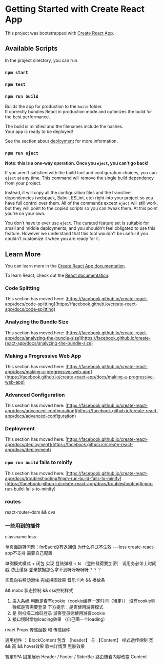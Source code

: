 # Getting Started with Create React App

This project was bootstrapped with [Create React App](https://github.com/facebook/create-react-app).

## Available Scripts

In the project directory, you can run:

### `npm start`

### `npm test`
### `npm run build`

Builds the app for production to the `build` folder.\
It correctly bundles React in production mode and optimizes the build for the best performance.

The build is minified and the filenames include the hashes.\
Your app is ready to be deployed!

See the section about [deployment](https://facebook.github.io/create-react-app/docs/deployment) for more information.

### `npm run eject`

**Note: this is a one-way operation. Once you `eject`, you can't go back!**

If you aren't satisfied with the build tool and configuration choices, you can `eject` at any time. This command will remove the single build dependency from your project.

Instead, it will copy all the configuration files and the transitive dependencies (webpack, Babel, ESLint, etc) right into your project so you have full control over them. All of the commands except `eject` will still work, but they will point to the copied scripts so you can tweak them. At this point you're on your own.

You don't have to ever use `eject`. The curated feature set is suitable for small and middle deployments, and you shouldn't feel obligated to use this feature. However we understand that this tool wouldn't be useful if you couldn't customize it when you are ready for it.

## Learn More

You can learn more in the [Create React App documentation](https://facebook.github.io/create-react-app/docs/getting-started).

To learn React, check out the [React documentation](https://reactjs.org/).

### Code Splitting

This section has moved here: [https://facebook.github.io/create-react-app/docs/code-splitting](https://facebook.github.io/create-react-app/docs/code-splitting)

### Analyzing the Bundle Size

This section has moved here: [https://facebook.github.io/create-react-app/docs/analyzing-the-bundle-size](https://facebook.github.io/create-react-app/docs/analyzing-the-bundle-size)

### Making a Progressive Web App

This section has moved here: [https://facebook.github.io/create-react-app/docs/making-a-progressive-web-app](https://facebook.github.io/create-react-app/docs/making-a-progressive-web-app)

### Advanced Configuration

This section has moved here: [https://facebook.github.io/create-react-app/docs/advanced-configuration](https://facebook.github.io/create-react-app/docs/advanced-configuration)

### Deployment

This section has moved here: [https://facebook.github.io/create-react-app/docs/deployment](https://facebook.github.io/create-react-app/docs/deployment)

### `npm run build` fails to minify

This section has moved here: [https://facebook.github.io/create-react-app/docs/troubleshooting#npm-run-build-fails-to-minify](https://facebook.github.io/create-react-app/docs/troubleshooting#npm-run-build-fails-to-minify)

### routes
react-router-dom && dva 

### 一些用到的插件
classname
less


<!-- todo -->
单页面跳转问题：forEach没有返回值
为什么样式不生效 ---less create-react-app不支持 需要自己配置

<!-- 卡到哪啦？ -->
单例模式模式 + 闭包 实现 登陆弹框 + ts （登陆载荷要加密） 调用务必带上时间戳,防止缓存
登录数据怎么拿不到呀呀呀呀呀？？？

实现向右移动滑块 完成拼图效果
音乐卡片 && 播放条 

&& mobx 状态控制 && css控制样式

<!-- 流程 -->

1. 进入系统 判断是否有cookie（cookie缓存一定时间（待定）） 没有cookie则弹框是否需要登录 下方提示：是否使用游客模式
2. 是 则扫描二维码登录 游客登录则使用游客cookie 
3. 接口慢时增加loading效果 （自己画一个loading）

react Props 传递函数 和 传递组件

通用组件 ：
BlockContent 包含 【header】 与 【Content】
样式透传控制 宽 && 高 && hover效果 
歌曲详情页 黑胶效果 

暂定SPA
固定展示 Header / Footer / SiderBar 
路由随着内容改变 Content